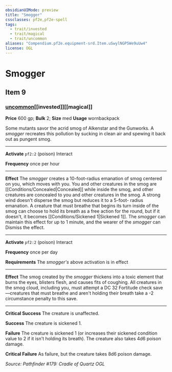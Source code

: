 ```yaml
---
obsidianUIMode: preview
title: "Smogger"
cssclasses: pf2e,pf2e-spell
tags:
  - trait/invested
  - trait/magical
  - trait/uncommon
aliases: "Compendium.pf2e.equipment-srd.Item.uSwylNGP5We9uUw4"
license: OGL
---
```

# Smogger
## Item 9
### [uncommon](uncommon "Uncommon Rarity Trait")[[invested]][[magical]]


**Price** 600 gp; 
**Bulk** 2; **Size** med
**Usage** wornbackpack

Some mutants savor the acrid smog of Alkenstar and the Gunworks. A _smogger_ recreates this pollution by sucking in clean air and spewing it back out as pungent smog.

* * *

**Activate** `pf2:2` (poison) Interact

**Frequency** once per hour

* * *

**Effect** The _smogger_ creates a 10-foot-radius emanation of smog centered on you, which moves with you. You and other creatures in the smog are [[Conditions/Concealed|Concealed]] while inside the smog, and other creatures are concealed to you and other creatures in the smog. A strong wind doesn't disperse the smog but reduces it to a 5-foot- radius emanation. A creature that must breathe that begins its turn inside of the smog can choose to hold its breath as a free action for the round, but if it doesn't, it becomes [[Conditions/Sickened 1|Sickened 1]]. The _smogger_ can maintain this effect for up to 1 minute, and the wearer of the _smogger_ can Dismiss the effect.

* * *

**Activate** `pf2:2` (poison) Interact

**Frequency** once per day

**Requirements** The _smogger's_ above activation is in effect

* * *

**Effect** The smog created by the _smogger_ thickens into a toxic element that burns the eyes, blisters flesh, and causes fits of coughing. All creatures in the smog cloud, including you, must attempt a DC 32 Fortitude check save—creatures that must breathe and aren't holding their breath take a -2 circumstance penalty to this save.

* * *

**Critical Success** The creature is unaffected.

**Success** The creature is sickened 1.

**Failure** The creature is sickened 1 (or increases their sickened condition value to 2 if it isn't holding its breath). The creature also takes 4d6 poison damage.

**Critical Failure** As failure, but the creature takes 8d6 poison damage.

*Source: Pathfinder #179: Cradle of Quartz*
*OGL*